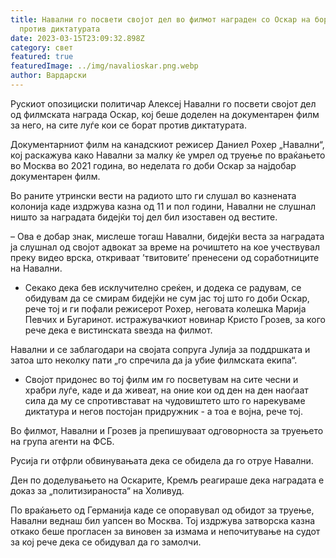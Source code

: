 ```yaml
---
title: Навални го посвети својот дел во филмот награден со Оскар на борците
  против диктатурата
date: 2023-03-15T23:09:32.898Z
category: свет
featured: true
featuredImage: ../img/navalioskar.png.webp
author: Вардарски
---
```


Рускиот опозициски политичар Алексеј Навални го посвети својот дел од филмската награда Оскар, кој беше доделен на документарен филм за него, на сите луѓе кои се борат против диктатурата.

Документарниот филм на канадскиот режисер Даниел Рохер „Навални“, кој раскажува како Навални за малку ќе умрел од труење по враќањето во Москва во 2021 година, во неделата го доби Оскар за најдобар документарен филм.

Во раните утрински вести на радиото што ги слушал во казнената колонија каде издржува казна од 11 и пол години, Навални не слушнал ништо за наградата бидејќи тој дел бил изоставен од вестите.

– Ова е добар знак, мислеше тогаш Навални, бидејќи веста за наградата ја слушнал од својот адвокат за време на рочиштето на кое учествувал преку видео врска, откриваат ’твитовите’ пренесени од соработниците на Навални.

- Секако дека бев исклучително среќен, и додека се радувам, се обидувам да се смирам бидејќи не сум јас тој што го доби Оскар, рече тој и ги пофали режисерот Рохер, неговата колешка Марија Певчих и Бугаринот. истражувачкиот новинар Кристо Грозев, за кого рече дека е вистинската ѕвезда на филмот.

Навални и се заблагодари на својата сопруга Јулија за поддршката и затоа што неколку пати „го спречила да ја убие филмската екипа“.

- Својот придонес во тој филм им го посветувам на сите чесни и храбри луѓе, каде и да живеат, на оние кои од ден на ден наоѓаат сила да му се спротивстават на чудовиштето што го нарекуваме диктатура и негов постојан придружник - а тоа е војна, рече тој.

Во филмот, Навални и Грозев ја препишуваат одговорноста за труењето на група агенти на ФСБ.

Русија ги отфрли обвинувањата дека се обидела да го отруе Навални.

Ден по доделувањето на Оскарите, Кремљ реагираше дека наградата е доказ за „политизираноста“ на Холивуд.

По враќањето од Германија каде се опоравувал од обидот за труење, Навални веднаш бил уапсен во Москва. Тој издржува затворска казна откако беше прогласен за виновен за измама и непочитување на судот за кој рече дека се обидувал да го замолчи.
